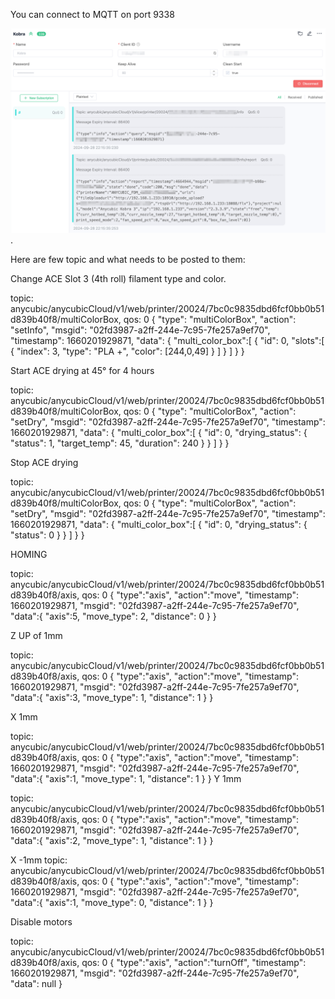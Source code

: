 
You can connect to MQTT on port 9338

![mqtt](/mqtt/mqtt.png "mqtt").


Here are few topic and what needs to be posted to them:


Change ACE Slot 3 (4th roll) filament type and color.

topic: anycubic/anycubicCloud/v1/web/printer/20024/7bc0c9835dbd6fcf0bb0b51d839b40f8/multiColorBox, qos: 0
{
      "type": "multiColorBox",
      "action": "setInfo",
      "msgid": "02fd3987-a2ff-244e-7c95-7fe257a9ef70",
      "timestamp": 1660201929871,
      "data": {
        "multi_color_box":[
          {
            "id": 0,
            "slots":[
              {
                "index": 3,
                "type": "PLA +",
                "color": [244,0,49]
              }
            ]
          }
        ]
      }
    }


Start ACE drying at 45° for 4 hours

topic: anycubic/anycubicCloud/v1/web/printer/20024/7bc0c9835dbd6fcf0bb0b51d839b40f8/multiColorBox, qos: 0
{
      "type": "multiColorBox",
      "action": "setDry",
      "msgid": "02fd3987-a2ff-244e-7c95-7fe257a9ef70",
      "timestamp": 1660201929871,
      "data": {
        "multi_color_box":[
          {
            "id": 0,
            "drying_status": {
      "status": 1,
      "target_temp": 45,
      "duration": 240
    }
          }
        ]
      }
    }

Stop ACE drying 


topic: anycubic/anycubicCloud/v1/web/printer/20024/7bc0c9835dbd6fcf0bb0b51d839b40f8/multiColorBox, qos: 0
{
      "type": "multiColorBox",
      "action": "setDry",
      "msgid": "02fd3987-a2ff-244e-7c95-7fe257a9ef70",
      "timestamp": 1660201929871,
      "data": {
        "multi_color_box":[
          {
            "id": 0,
            "drying_status": {
      "status": 0
    }
          }
        ]
      }
    }

HOMING

topic: anycubic/anycubicCloud/v1/web/printer/20024/7bc0c9835dbd6fcf0bb0b51d839b40f8/axis, qos: 0
{
      "type":"axis",
      "action":"move",
      "timestamp": 1660201929871,
      "msgid": "02fd3987-a2ff-244e-7c95-7fe257a9ef70",
      "data":{
        "axis":5,
        "move_type": 2,
        "distance": 0
      }
    }


Z UP of 1mm

topic: anycubic/anycubicCloud/v1/web/printer/20024/7bc0c9835dbd6fcf0bb0b51d839b40f8/axis, qos: 0
{
      "type":"axis",
      "action":"move",
      "timestamp": 1660201929871,
      "msgid": "02fd3987-a2ff-244e-7c95-7fe257a9ef70",
      "data":{
        "axis":3,
        "move_type": 1,
        "distance": 1
      }
    }

X 1mm

topic: anycubic/anycubicCloud/v1/web/printer/20024/7bc0c9835dbd6fcf0bb0b51d839b40f8/axis, qos: 0
{
      "type":"axis",
      "action":"move",
      "timestamp": 1660201929871,
      "msgid": "02fd3987-a2ff-244e-7c95-7fe257a9ef70",
      "data":{
        "axis":1,
        "move_type": 1,
        "distance": 1
      }
    }
Y 1mm

topic: anycubic/anycubicCloud/v1/web/printer/20024/7bc0c9835dbd6fcf0bb0b51d839b40f8/axis, qos: 0
{
      "type":"axis",
      "action":"move",
      "timestamp": 1660201929871,
      "msgid": "02fd3987-a2ff-244e-7c95-7fe257a9ef70",
      "data":{
        "axis":2,
        "move_type": 1,
        "distance": 1
      }
    }

X -1mm 
topic: anycubic/anycubicCloud/v1/web/printer/20024/7bc0c9835dbd6fcf0bb0b51d839b40f8/axis, qos: 0
{
      "type":"axis",
      "action":"move",
      "timestamp": 1660201929871,
      "msgid": "02fd3987-a2ff-244e-7c95-7fe257a9ef70",
      "data":{
        "axis":1,
        "move_type": 0,
        "distance": 1
      }
    }

Disable motors

topic: anycubic/anycubicCloud/v1/web/printer/20024/7bc0c9835dbd6fcf0bb0b51d839b40f8/axis, qos: 0
{
      "type":"axis",
      "action":"turnOff",
      "timestamp": 1660201929871,
      "msgid": "02fd3987-a2ff-244e-7c95-7fe257a9ef70",
      "data": null
    }
